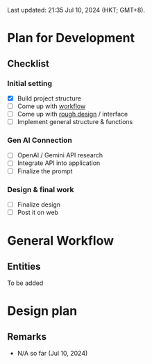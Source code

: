 Last updated: 21:35 Jul 10, 2024 (HKT; GMT+8).

# Plan for Development

## Checklist
### Initial setting
- [x] Build project structure
- [ ] Come up with [workflow](#general-workflow)
- [ ] Come up with [rough design](#design-plan) / interface
- [ ] Implement general structure & functions
### Gen AI Connection
- [ ] OpenAI / Gemini API research
- [ ] Integrate API into application
- [ ] Finalize the prompt
### Design & final work
- [ ] Finalize design
- [ ] Post it on web

# General Workflow
## Entities
 To be added
# Design plan

## Remarks
- N/A so far (Jul 10, 2024)